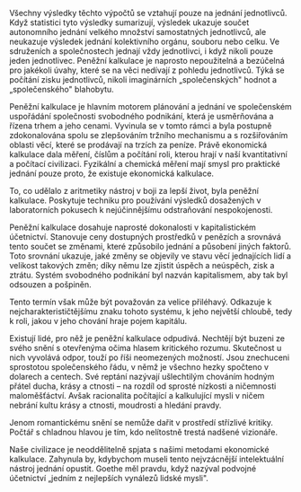 Všechny výsledky těchto výpočtů se vztahují pouze na jednání jednotlivců. Když statistici tyto výsledky sumarizují, výsledek ukazuje součet autonomního jednání velkého množství samostatných jednotlivců, ale neukazuje výsledek jednání kolektivního orgánu, souboru nebo celku. Ve sdruženích a společnostech jednají vždy jednotlivci, i když nikoli pouze jeden jednotlivec. Peněžní kalkulace je naprosto nepoužitelná a bezúčelná pro jakékoli úvahy, které se na věci nedívají z pohledu jednotlivců. Týká se počítání zisku jednotlivců, nikoli imaginárních „společenských" hodnot a „společenského" blahobytu.

Peněžní kalkulace je hlavním motorem plánování a jednání ve společenském uspořádání společnosti svobodného podnikání, která je usměrňována a řízena trhem a jeho cenami. Vyvinula se v tomto rámci a byla postupně zdokonalována spolu se zlepšováním tržního mechanismu a s rozšiřováním oblasti věcí, které se prodávají na trzích za peníze. Právě ekonomická kalkulace dala měření, číslům a počítání roli, kterou hrají v naší kvantitativní a počítací civilizaci. Fyzikální a chemická měření mají smysl pro praktické jednání pouze proto, že existuje ekonomická kalkulace.

To, co udělalo z aritmetiky nástroj v boji za lepší život, byla peněžní kalkulace. Poskytuje techniku pro používání výsledků dosažených v laboratorních pokusech k nejúčinnějšímu odstraňování nespokojenosti.

Peněžní kalkulace dosahuje naprosté dokonalosti v kapitalistickém účetnictví. Stanovuje ceny dostupných prostředků v penězích a srovnává tento součet se změnami, které způsobilo jednání a působení jiných faktorů. Toto srovnání ukazuje, jaké změny se objevily ve stavu věcí jednajících lidí a velikost takových změn; díky němu lze zjistit úspěch a neúspěch, zisk a ztrátu. Systém svobodného podnikání byl nazván kapitalismem, aby tak byl odsouzen a pošpiněn.

Tento termín však může být považován za velice přiléhavý. Odkazuje k nejcharakterističtějšímu znaku tohoto systému, k jeho největší chloubě, tedy k roli, jakou v jeho chování hraje pojem kapitálu.

Existují lidé, pro něž je peněžní kalkulace odpudivá. Nechtějí být buzeni ze svého snění s otevřenýma očima hlasem kritického rozumu. Skutečnost u nich vyvolává odpor, touží po říši neomezených možností. Jsou znechuceni sprostotou společenského řádu, v němž je všechno hezky spočteno v dolarech a centech. Své reptání nazývají ušlechtilým chováním hodným přátel ducha, krásy a ctnosti – na rozdíl od sprosté nízkosti a ničemnosti maloměšťáctví. Avšak racionalita počítající a kalkulující mysli v ničem nebrání kultu krásy a ctnosti, moudrosti a hledání pravdy.

Jenom romantickému snění se nemůže dařit v prostředí střízlivé kritiky. Počtář s chladnou hlavou je tím, kdo nelítostně trestá nadšené vizionáře.

Naše civilizace je neoddělitelně spjata s našimi metodami ekonomické kalkulace. Zahynula by, kdybychom museli tento nejvzácnější intelektuální nástroj jednání opustit. Goethe měl pravdu, když nazýval podvojné účetnictví „jedním z nejlepších vynálezů lidské mysli".